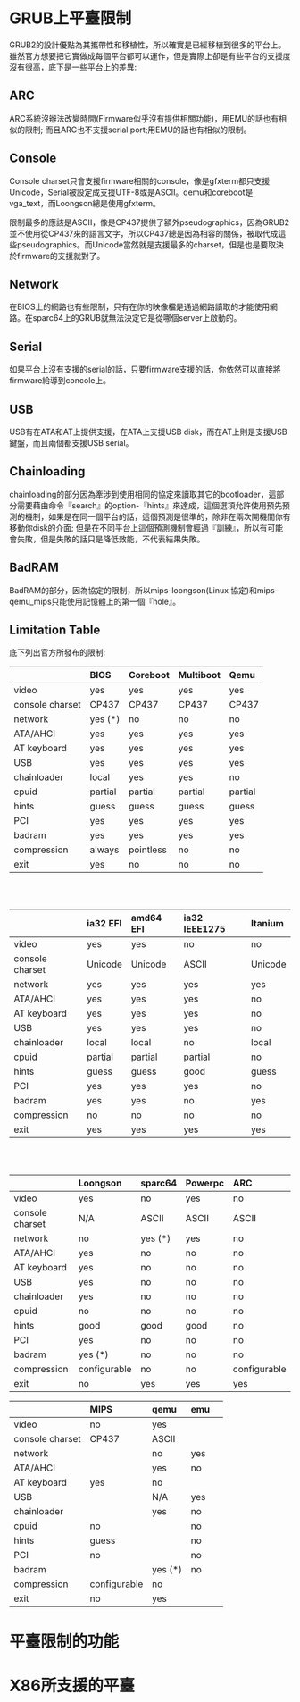 # GRUB上平臺限制

GRUB2的設計優點為其攜帶性和移植性，所以確實是已經移植到很多的平台上。雖然官方想要把它實做成每個平台都可以運作，但是實際上卻是有些平台的支援度沒有很高，底下是一些平台上的差異:

## ARC

ARC系統沒辦法改變時間\(Firmware似乎沒有提供相關功能\)，用EMU的話也有相似的限制; 而且ARC也不支援serial port;用EMU的話也有相似的限制。

## Console

Console charset只會支援firmware相關的console，像是gfxterm都只支援Unicode，Serial被設定成支援UTF-8或是ASCII。qemu和coreboot是vga\_text，而Loongson總是使用gfxterm。

限制最多的應該是ASCII，像是CP437提供了額外pseudographics，因為GRUB2並不使用從CP437來的語言文字，所以CP437總是因為相容的關係，被取代成這些pseudographics。而Unicode當然就是支援最多的charset，但是也是要取決於firmware的支援就對了。

## Network

在BIOS上的網路也有些限制，只有在你的映像檔是通過網路讀取的才能使用網路。在sparc64上的GRUB就無法決定它是從哪個server上啟動的。

## Serial

如果平台上沒有支援的serial的話，只要firmware支援的話，你依然可以直接將firmware給導到concole上。

## USB

USB有在ATA和AT上提供支援，在ATA上支援USB disk，而在AT上則是支援USB鍵盤，而且兩個都支援USB serial。

## Chainloading

chainloading的部分因為牽涉到使用相同的協定來讀取其它的bootloader，這部分需要藉由命令『search』的option-『hints』來達成，這個選項允許使用預先預測的機制，如果是在同一個平台的話，這個預測是很準的，除非在兩次開機間你有移動你disk的介面; 但是在不同平台上這個預測機制會經過『訓練』，所以有可能會失敗，但是失敗的話只是降低效能，不代表結果失敗。

## BadRAM

BadRAM的部分，因為協定的限制，所以mips-loongson\(Linux 協定\)和mips-qemu\_mips只能使用記憶體上的第一個『hole』。

## Limitation Table

底下列出官方所發布的限制:


|      |BIOS  |Coreboot|Multiboot|Qemu|
| :--- | :--- |:---    |:---     |:---|  
| video|yes   |yes     |yes      |yes |  
|console charset|    CP437|    CP437|    CP437|    CP437|  
|network|    yes \(\*\)|    no|    no|    no|  
|ATA/AHCI|    yes|    yes|    yes|    yes|  
|AT keyboard|    yes|    yes|    yes|    yes|  
|USB|    yes|    yes|    yes|    yes|  
|chainloader|    local|    yes|    yes|    no|  
|cpuid|    partial|    partial|    partial|    partial|  
|hints|    guess|    guess|    guess|    guess|  
|PCI|    yes|    yes|    yes|    yes|  
|badram|    yes|    yes|    yes|    yes|  
|compression|    always|    pointless|    no|    no|  
|exit    |yes    |no    |no    |no|
<br>
<br>

|	|ia32 EFI|	amd64 EFI|	ia32 IEEE1275|	Itanium|
| :--- | :--- |:---    |:---     |:---|  
|video|	yes|	yes|	no|	no|
|console charset|Unicode|Unicode|ASCII|Unicode|
|network|	yes|	yes|	yes|	yes|
|ATA/AHCI|	yes|	yes|	yes|	no|
|AT keyboard|	yes|	yes|	yes|	no|
|USB|	yes|	yes|	yes|	no|
|chainloader|	local|	local|	no|	local|
|cpuid|	partial|partial|partial|no|
|hints|	guess|	guess|	good|	guess|
|PCI|	yes|	yes|	yes|	no|
|badram|	yes|	yes|	no|	yes|
|compression|	no|	no|	no|	no|
|exit|	yes|	yes|	yes|	yes|
<br>
<br>

||Loongson|sparc64|Powerpc|ARC|
| :--- | :--- |:---    |:---     |:---|  
|video|	yes|	no|	yes|	no|
|console charset|	N/A|	ASCII|	ASCII|	ASCII|
|network|no|yes (*)|yes|no|
|ATA/AHCI|	yes|	no|	no|	no|
|AT keyboard|	yes|	no|	no|	no|
|USB|	yes|	no|	no|	no|
|chainloader|	yes|	no|	no|	no|
|cpuid|	no|	no|	no|	no|
|hints|	good|	good|	good|	no|
|PCI|	yes|	no|	no|	no|
|badram|yes (*)| no|	no|	no|
|compression|	configurable|	no|	no|	configurable|
|exit|	no|	yes|	yes|	yes|

||MIPS| qemu|	emu||
| :--- | :--- |:---    |:---     |:---|  
|video|	no|	yes|||
|console charset|	CP437|	ASCII|||
|network|	|no|	yes|||
|ATA/AHCI|	|yes|	no|||
|AT keyboard	|yes|	no|||
|USB|	        |N/A|   yes|||
|chainloader|	|yes|	 no|||
|cpuid|	no|	|no|||
|hints|	guess|	|no|||
|PCI|	no|	|no|||
|badram|	|yes (*)	|no|||
|compression|	configurable|	no|||
|exit|	no|	yes|||

# 平臺限制的功能

# X86所支援的平臺



